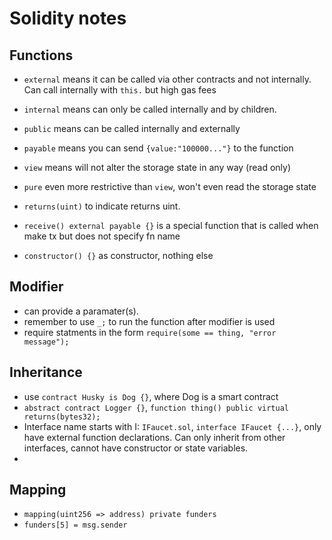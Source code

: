 # Solidity notes

## Functions
- `external` means it can be called via other contracts and not internally. Can call internally with `this.` but high gas fees
- `internal` means can only be called internally and by children. 
- `public` means can be called internally and externally

- `payable` means you can send `{value:"100000..."}` to the function 
- `view` means will not alter the storage state in any way (read only)
- `pure` even more restrictive than `view`, won't even read the storage state

- `returns(uint)` to indicate returns uint. 
- `receive() external payable {}` is a special function that is called when make tx but does not specify fn name
- `constructor() {}` as constructor, nothing else

## Modifier
- can provide a paramater(s). 
- remember to use `_;` to run the function after modifier is used
- require statments in the form `require(some == thing, "error message");`

## Inheritance
- use `contract Husky is Dog {}`, where Dog is a smart contract
- `abstract contract Logger {}`, `function thing() public virtual returns(bytes32);`
- Interface name starts with I: `IFaucet.sol`, `interface IFaucet {...}`, only have external function declarations. Can only inherit from other interfaces, cannot have constructor or state variables. 
- 

## Mapping
- `mapping(uint256 => address) private funders`
- `funders[5] = msg.sender`